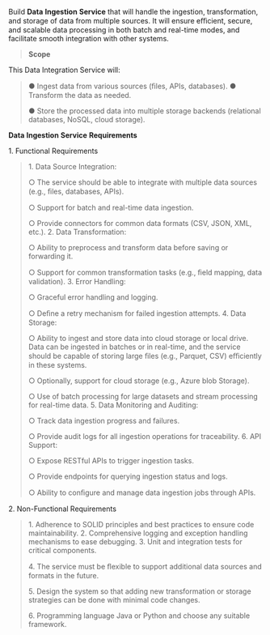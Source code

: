 Build **Data** **Ingestion** **Service** that will handle the ingestion,
transformation, and storage of data from multiple sources. It will
ensure eﬃcient, secure, and scalable data processing in both batch and
real-time modes, and facilitate smooth integration with other systems.

> **Scope**

This Data Integration Service will:

> ● Ingest data from various sources (ﬁles, APIs, databases). ●
> Transform the data as needed.
>
> ● Store the processed data into multiple storage backends (relational
> databases, NoSQL, cloud storage).

**Data** **Ingestion** **Service** **Requirements**

1\. Functional Requirements

> 1\. Data Source Integration:
>
> ○ The service should be able to integrate with multiple data sources
> (e.g., ﬁles, databases, APIs).
>
> ○ Support for batch and real-time data ingestion.
>
> ○ Provide connectors for common data formats (CSV, JSON, XML, etc.).
> 2. Data Transformation:
>
> ○ Ability to preprocess and transform data before saving or forwarding
> it.
>
> ○ Support for common transformation tasks (e.g., ﬁeld mapping, data
> validation). 3. Error Handling:
>
> ○ Graceful error handling and logging.
>
> ○ Deﬁne a retry mechanism for failed ingestion attempts. 4. Data
> Storage:
>
> ○ Ability to ingest and store data into cloud storage or local drive.
> Data can be ingested in batches or in real-time, and the service
> should be capable of storing large ﬁles (e.g., Parquet, CSV) eﬃciently
> in these systems.
>
> ○ Optionally, support for cloud storage (e.g., Azure blob Storage).
>
> ○ Use of batch processing for large datasets and stream processing for
> real-time data. 5. Data Monitoring and Auditing:
>
> ○ Track data ingestion progress and failures.
>
> ○ Provide audit logs for all ingestion operations for traceability. 6.
> API Support:
>
> ○ Expose RESTful APIs to trigger ingestion tasks.
>
> ○ Provide endpoints for querying ingestion status and logs.
>
> ○ Ability to conﬁgure and manage data ingestion jobs through APIs.

2\. Non-Functional Requirements

> 1\. Adherence to SOLID principles and best practices to ensure code
> maintainability. 2. Comprehensive logging and exception handling
> mechanisms to ease debugging. 3. Unit and integration tests for
> critical components.
>
> 4\. The service must be ﬂexible to support additional data sources and
> formats in the future.
>
> 5\. Design the system so that adding new transformation or storage
> strategies can be done with minimal code changes.
>
> 6\. Programming language Java or Python and choose any suitable
> framework.
